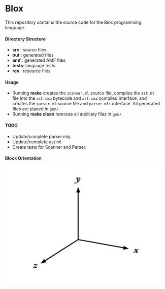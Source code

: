 # Blox
This repository contains the source code for the Blox programming language. 

#### Directory Structure

* __src__  : source files 
* __out__  : generated files
* __amf__  : generated AMF files
* __tests__: language tests
* __res__  : resource files

#### Usage

* Running __make__ creates the `scanner.ml` source file, compiles the `ast.ml` 
file  into the `ast.cmo` bytecode and `ast.cmi` compiled interface, and creates 
the `parser.ml` source file and `parser.mli` interface. All generated files are 
placed in `gen/`.
* Running __make clean__ removes all auxiliary files in `gen/`.

#### TODO 

* Update/complete parser.mly.
* Update/complete ast.ml.
* Create tests for Scanner and Parser.

#### Block Orientation
![Orient](res/orient.png?raw=true)
